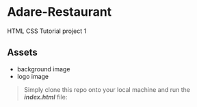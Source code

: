# Adare-Restaurant
HTML CSS Tutorial project 1
## Assets
- background image
- logo image
> Simply clone this repo onto your local machine and run the **_index.html_** file: 
